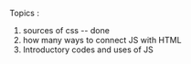 Topics :
1. sources of css -- done 
2. how many ways to connect JS with HTML
3. Introductory codes and uses of JS 
